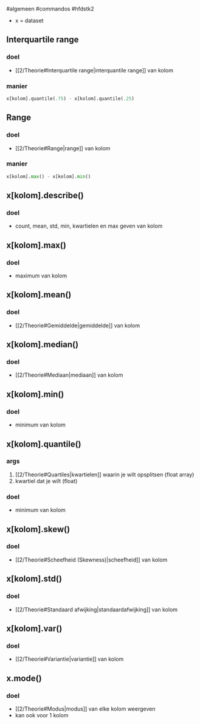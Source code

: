 #algemeen #commandos #hfdstk2 
- x = dataset
## Interquartile range
### doel
- [[2/Theorie#Interquartile range|interquantile range]] van kolom
### manier
```python
x[kolom].quantile(.75) - x[kolom].quantile(.25)
```

## Range
### doel
- [[2/Theorie#Range|range]] van kolom
### manier
```python
x[kolom].max() - x[kolom].min()
```

## x\[kolom\].describe()
### doel
- count, mean, std, min, kwartielen en max geven van kolom

## x\[kolom\].max()
### doel
- maximum van kolom

## x\[kolom\].mean()
### doel
- [[2/Theorie#Gemiddelde|gemiddelde]] van kolom

## x\[kolom\].median()
### doel
- [[2/Theorie#Mediaan|mediaan]] van kolom

## x\[kolom\].min()
### doel
- minimum van kolom

## x\[kolom\].quantile()
### args
1) [[2/Theorie#Quartiles|kwartielen]] waarin je wilt opsplitsen (float array)
1) kwartiel dat je wilt (float)
### doel
- minimum van kolom

## x\[kolom\].skew()
### doel
- [[2/Theorie#Scheefheid (Skewness)|scheefheid]] van kolom

## x\[kolom\].std()
### doel
- [[2/Theorie#Standaard afwijking|standaardafwijking]] van kolom

## x\[kolom\].var()
### doel
- [[2/Theorie#Variantie|variantie]] van kolom

## x.mode()
### doel
- [[2/Theorie#Modus|modus]] van elke kolom weergeven
- kan ook voor 1 kolom

